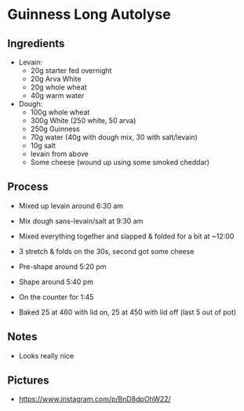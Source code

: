 # Guinness Long Autolyse

## Ingredients
- Levain:
  - 20g starter fed overnight
  - 20g Arva White
  - 20g whole wheat
  - 40g warm water
- Dough:
  - 100g whole wheat
  - 300g White (250 white, 50 arva)
  - 250g Guinness
  - 70g water (40g with dough mix, 30 with salt/levain)
  - 10g salt
  - levain from above
  - Some cheese (wound up using some smoked cheddar)

## Process
- Mixed up levain around 6:30 am
- Mix dough sans-levain/salt at 9:30 am
- Mixed everything together and slapped & folded for a bit at ~12:00
- 3 stretch & folds on the 30s, second got some cheese
- Pre-shape around 5:20 pm
- Shape around 5:40 pm
- On the counter for 1:45

- Baked 25 at 460 with lid on, 25 at 450 with lid off (last 5 out of pot)

## Notes
- Looks really nice

## Pictures
- https://www.instagram.com/p/BnD8dpOhW22/
